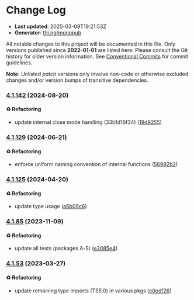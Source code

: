 # Change Log

- **Last updated**: 2025-03-09T19:21:53Z
- **Generator**: [thi.ng/monopub](https://thi.ng/monopub)

All notable changes to this project will be documented in this file.
Only versions published since **2022-01-01** are listed here.
Please consult the Git history for older version information.
See [Conventional Commits](https://conventionalcommits.org/) for commit guidelines.

**Note:** Unlisted _patch_ versions only involve non-code or otherwise excluded changes
and/or version bumps of transitive dependencies.

### [4.1.142](https://github.com/thi-ng/umbrella/tree/@thi.ng/rstream-graph@4.1.142) (2024-08-20)

#### ♻️ Refactoring

- update internal close mode handling (33b1d16f34) ([19d9255](https://github.com/thi-ng/umbrella/commit/19d9255))

### [4.1.129](https://github.com/thi-ng/umbrella/tree/@thi.ng/rstream-graph@4.1.129) (2024-06-21)

#### ♻️ Refactoring

- enforce uniform naming convention of internal functions ([56992b2](https://github.com/thi-ng/umbrella/commit/56992b2))

### [4.1.125](https://github.com/thi-ng/umbrella/tree/@thi.ng/rstream-graph@4.1.125) (2024-04-20)

#### ♻️ Refactoring

- update type usage ([a6b09c6](https://github.com/thi-ng/umbrella/commit/a6b09c6))

### [4.1.85](https://github.com/thi-ng/umbrella/tree/@thi.ng/rstream-graph@4.1.85) (2023-11-09)

#### ♻️ Refactoring

- update all tests (packages A-S) ([e3085e4](https://github.com/thi-ng/umbrella/commit/e3085e4))

### [4.1.53](https://github.com/thi-ng/umbrella/tree/@thi.ng/rstream-graph@4.1.53) (2023-03-27)

#### ♻️ Refactoring

- update remaining type imports (TS5.0) in various pkgs ([e0edf26](https://github.com/thi-ng/umbrella/commit/e0edf26))
